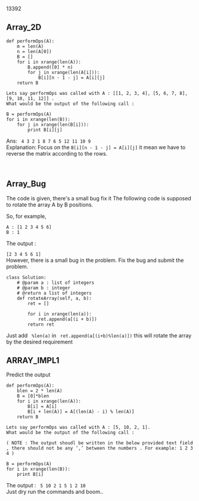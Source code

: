13392
## Array_2D
```
def performOps(A):
    m = len(A)
    n = len(A[0])
    B = []
    for i in xrange(len(A)):
        B.append([0] * n)
        for j in xrange(len(A[i])):
            B[i][n - 1 - j] = A[i][j]
    return B

Lets say performOps was called with A : [[1, 2, 3, 4], [5, 6, 7, 8], [9, 10, 11, 12]] .
What would be the output of the following call :

B = performOps(A)
for i in xrange(len(B)):
    for j in xrange(len(B[i])):
        print B[i][j]
```
Ans: ` 4 3 2 1 8 7 6 5 12 11 10 9`
<Br/>
Explanation: Focus on the `B[i][n - 1 - j] = A[i][j]` it mean we have to reverse the matrix according to the rows.

<Br/>

## Array_Bug
The code is given, there's a small bug fix it
The following code is supposed to rotate the array A by B positions.

So, for example,


```
A : [1 2 3 4 5 6]
B : 1
```


The output :

`[2 3 4 5 6 1] `
<Br/>
However, there is a small bug in the problem. Fix the bug and submit the problem.

```
class Solution:
    # @param a : list of integers
    # @param b : integer
    # @return a list of integers
    def rotateArray(self, a, b):
        ret = []
		
        for i in xrange(len(a)):
            ret.append(a[(i + b)])
        return ret

```
Just add ` %len(a)` in ` ret.append(a[(i+b)%len(a)])` this will rotate the array by the desired requirement
<Br />

## ARRAY_IMPL1
Predict the output
```
def performOps(A):
    blen = 2 * len(A)
    B = [0]*blen
    for i in xrange(len(A)):
        B[i] = A[i]
        B[i + len(A)] = A[(len(A) - i) % len(A)]
    return B

Lets say performOps was called with A : [5, 10, 2, 1].
What would be the output of the following call :

( NOTE : The output shoudl be written in the below provided text field , there should not be any ‘,’ between the numbers . For example: 1 2 3 4 )

B = performOps(A)
for i in xrange(len(B)):
    print B[i]
```
The output : ` 5 10 2 1 5 1 2 10`
<Br />
Just dry run the commands and boom..